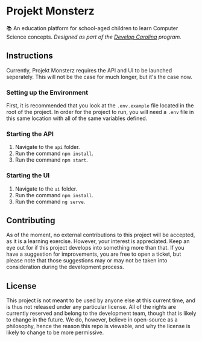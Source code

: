 # Projekt Monsterz
📚 An education platform for school-aged children to learn Computer Science concepts.
*Designed as part of the [Develop Carolina](https://www.developcarolina.org/) program.*


## Instructions
Currently, Projekt Monsterz requires the API and UI to be launched seperately. This will not be the case for much longer, but it's the case now.

### Setting up the Environment
First, it is recommended that you look at the `.env.example` file located in the root of the project. In order for the project to run, you will need a `.env` file in this same location with all of the same variables defined.

### Starting the API
1. Navigate to the `api` folder.
2. Run the command `npm install`.
3. Run the command `npm start`.

### Starting the UI
1. Navigate to the `ui` folder.
2. Run the command `npm install`.
3. Run the command `ng serve`.


## Contributing
As of the moment, no external contributions to this project will be accepted, as it is a learning exercise. However, your interest is appreciated. Keep an eye out for if this project develops into something more than that.
If you have a suggestion for improvements, you are free to open a ticket, but please note that those suggestions may or may not be taken into consideration during the development process.


## License
This project is not meant to be used by anyone else at this current time, and is thus not released under any particular license. All of the rights are currently reserved and belong to the development team, though that is likely to change in the future.
We do, however, believe in open-source as a philosophy, hence the reason this repo is viewable, and why the license is likely to change to be more permissive.
